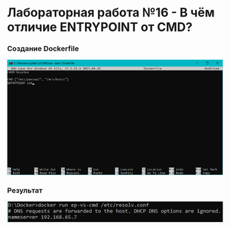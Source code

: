 # Лабораторная работа №16 - В чём отличие ENTRYPOINT от CMD?

### Создание Dockerfile

![Dockerfile](/16/img/Dockerfile.png)

### Результат

![result](/16/img/result.png)
